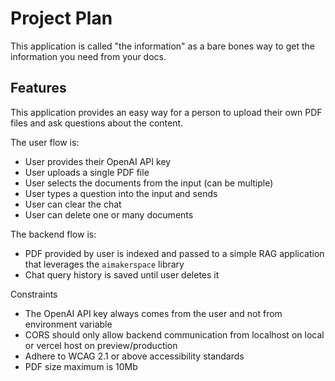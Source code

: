 # Project Plan

This application is called "the information" as a bare bones way to get the information you need from your docs.

## Features

This application provides an easy way for a person to upload their own PDF files and ask questions about the content.

The user flow is:

- User provides their OpenAI API key
- User uploads a single PDF file
- User selects the documents from the input (can be multiple)
- User types a question into the input and sends
- User can clear the chat
- User can delete one or many documents

The backend flow is:

- PDF provided by user is indexed and passed to a simple RAG application that leverages the `aimakerspace` library
- Chat query history is saved until user deletes it

Constraints

- The OpenAI API key always comes from the user and not from environment variable
- CORS should only allow backend communication from localhost on local or vercel host on preview/production
- Adhere to WCAG 2.1 or above accessibility standards
- PDF size maximum is 10Mb
